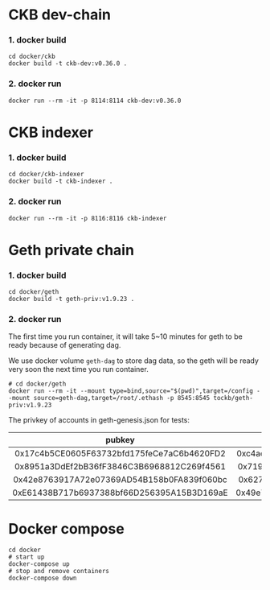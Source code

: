 # CKB dev-chain

### 1. docker build
```shell script
cd docker/ckb
docker build -t ckb-dev:v0.36.0 . 
```
### 2. docker run
```shell script
docker run --rm -it -p 8114:8114 ckb-dev:v0.36.0
```

# CKB indexer

### 1. docker build
```shell script
cd docker/ckb-indexer
docker build -t ckb-indexer . 
```
### 2. docker run
```shell script
docker run --rm -it -p 8116:8116 ckb-indexer
```

# Geth private chain

### 1. docker build
```shell script
cd docker/geth
docker build -t geth-priv:v1.9.23 . 
```
### 2. docker run

The first time you run container, it will take 5~10 minutes for geth to be ready because of generating dag.

We use docker volume `geth-dag` to store dag data, so the geth will be ready very soon the next time you run container. 

```shell script
# cd docker/geth
docker run --rm -it --mount type=bind,source="$(pwd)",target=/config --mount source=geth-dag,target=/root/.ethash -p 8545:8545 tockb/geth-priv:v1.9.23
```

The privkey of accounts in geth-genesis.json for tests:

| pubkey | privkey |
| :----: | :-----: |
| 0x17c4b5CE0605F63732bfd175feCe7aC6b4620FD2 | 0xc4ad657963930fbff2e9de3404b30a4e21432c89952ed430b56bf802945ed37a |
| 0x8951a3DdEf2bB36fF3846C3B6968812C269f4561 | 0x719e94ec5d2ecef67b5878503ffd6e1e0e2fe7a52ddd55c436878cb4d52d376d |
| 0x42e8763917A72e07369AD54B158b0FA839f060bc | 0x627ed509aa9ef55858d01453c62f44287f639a4fa5a444af150f333b6010a3b6 |
| 0xE61438B717b6937388bf66D256395A15B3D169aE | 0x49e7074797d83cbb93b23877f99a8cecd6f79181f1236f095671017b2edc64c2 |

# Docker compose

```shell script
cd docker
# start up
docker-compose up
# stop and remove containers
docker-compose down
```
